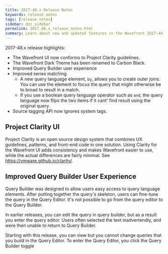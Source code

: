 ```yaml
---
title: 2017-48.x Release Notes
keywords: release notes
tags: [release notes]
sidebar: doc_sidebar
permalink: 2017_48.x_release_notes.html
summary: Learn about new and updated features in the Wavefront 2017-44.x release.
---
```


2017-48.x release highlights:
- The Wavefront UI now conforms to Project Clarity guidelines.
- The Wavefront Dark Theme has been renamed to Carbon Black.
- Improved Query Builder user experience
- Improved series matching
  - A new query language element, `by`, allows you to create outer joins. You can use the element to focus the query that might otherwise be to broad to result in a match.
  - If you use a boolean query language operator such as `and`, the query language now flips the two items if it cant' find result using the original query.
- Source tagging API now ignores system tags.

## Project Clarity UI

Project Clarity is an open source design system that combines UX guidelines, patterns, and front-end code in one solution. Using Clarity for the Wavefront UI adds consistency and makes Wavefront easier to use, while the actual differences are fairly minimal. See https://vmware.github.io/clarity/.

## Improved Query Builder User Experience

Query Builder was designed to allow users easy access to query language elements. After putting together the query's skeleton, users can fine-tune the query in the Query Editor. It's not possible to go from the query editor to the Query Builder.

In earlier releases, you can edit the query in query builder, but as a result you enter the query editor. Users often selected the text inadvertendly, and were then unable to return to Query Builder.

Starting with this release, you can view but you cannot change queries that you build in the Query Editor. To enter the Query Editor, you click the Query Builder toggle
